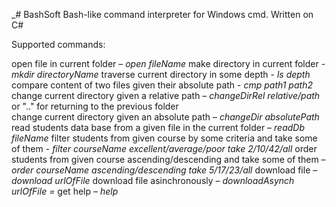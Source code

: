 _# BashSoft
Bash-like command interpreter for Windows cmd. Written on C#

Supported commands:

open file in current folder – _open fileName_
make directory in current folder - _mkdir directoryName_
traverse current directory in some depth - _ls depth_
compare content of two files given their absolute path - _cmp path1 path2_
change current directory given a relative path – _changeDirRel relative/path_ or ".." for returning to the previous folder  
change current directory given an absolute path – _changeDir absolutePath_
read students data base from a given file in the current folder – _readDb fileName_
filter students from given course by some criteria and take some of them - _filter courseName excellent/average/poor take 2/10/42/all_
order students from given course ascending/descending and take some of them – _order courseName ascending/descending take 5/17/23/all_
download file – _download urlOfFile_
download file asinchronously – _downloadAsynch urlOfFile =_
get help – _help_ 
